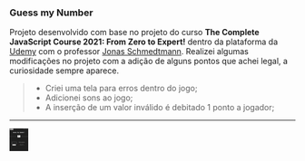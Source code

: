 ### Guess my Number

Projeto desenvolvido com base no projeto do curso **The Complete JavaScript Course 2021: From Zero to Expert!** dentro da plataforma da <a href="http://udemy.com">Udemy</a> com o professor <a href="https://www.udemy.com/user/jonasschmedtmann/">Jonas Schmedtmann</a>. Realizei algumas modificações no projeto com a adição de alguns pontos que achei legal, a curiosidade sempre aparece.

> * Criei uma tela para erros dentro do jogo;
> * Adicionei sons ao jogo;
> * A inserção de um valor inválido é debitado 1 ponto a jogador;

***
<img height='40em' src='https://github.com/ovinii/guessmynumber/blob/main/guessmynumber.gif'></img>